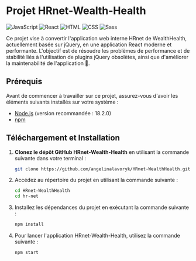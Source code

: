 # Projet HRnet-Wealth-Health
![JavaScript](https://img.shields.io/badge/JavaScript-ES6-yellow)
![React](https://img.shields.io/badge/React-v18.2.0-blue)
![HTML](https://img.shields.io/badge/HTML5-red)
![CSS](https://img.shields.io/badge/CSS3-blue)
![Sass](https://img.shields.io/badge/Sass-1.69.5-pink)


Ce projet vise à convertir l'application web interne HRnet de WealthHealth, actuellement basée sur jQuery, en une application React moderne et performante. L'objectif est de résoudre les problèmes de performance et de stabilité liés à l'utilisation de plugins jQuery obsolètes, ainsi que d'améliorer la maintenabilité de l'application 🚀.

## Prérequis

Avant de commencer à travailler sur ce projet, assurez-vous d'avoir les éléments suivants installés sur votre système :

- [Node.js](https://nodejs.org/) (version recommandée : 18.2.0)
- [npm](https://www.npmjs.com/)

## Téléchargement et Installation

1. **Clonez le dépôt GitHub HRnet-Wealth-Health** en utilisant la commande suivante dans votre terminal :

   ```bash
   git clone https://github.com/angelinalavoryk/HRnet-WealthHealth.git

2. Accédez au répertoire du projet en utilisant la commande suivante :

   ```bash
   cd HRnet-WealthHealth
   cd hr-net

3. Installez les dépendances du projet en exécutant la commande suivante :

   ```bash
   npm install

4. Pour lancer l'application HRnet-Wealth-Health, utilisez la commande suivante :
     ```bash
   npm start


